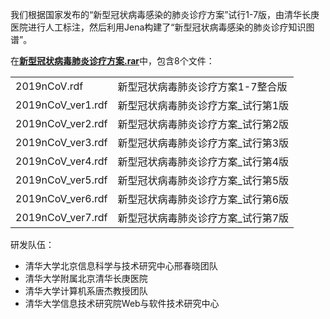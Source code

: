 <p>我们根据国家发布的“新型冠状病毒感染的肺炎诊疗方案”试行1-7版，由清华长庚医院进行人工标注，然后利用Jena构建了“新型冠状病毒感染的肺炎诊疗知识图谱”。</p>
<p>在<b><a href="https://github.com/thu-west/Covid19Kg/blob/master/%E6%96%B0%E5%9E%8B%E5%86%A0%E7%8A%B6%E7%97%85%E6%AF%92%E8%82%BA%E7%82%8E%E8%AF%8A%E7%96%97%E6%96%B9%E6%A1%88.rar">新型冠状病毒肺炎诊疗方案.rar</a></b>中，包含8个文件：</p>
<table>
  <tr>
    <td>2019nCoV.rdf</td>
    <td>新型冠状病毒肺炎诊疗方案1-7整合版</td>
  </tr>
  <tr>
    <td>2019nCoV_ver1.rdf</td>
    <td>新型冠状病毒肺炎诊疗方案_试行第1版</td>
  </tr>
  <tr>
    <td>2019nCoV_ver2.rdf</td>
    <td>新型冠状病毒肺炎诊疗方案_试行第2版</td>
  </tr>
  <tr>
    <td>2019nCoV_ver3.rdf</td>
    <td>新型冠状病毒肺炎诊疗方案_试行第3版</td>
  </tr>
  <tr>
    <td>2019nCoV_ver4.rdf</td>
    <td>新型冠状病毒肺炎诊疗方案_试行第4版</td>
  </tr>
  <tr>
    <td>2019nCoV_ver5.rdf</td>
    <td>新型冠状病毒肺炎诊疗方案_试行第5版</td>
  </tr>
  <tr>
    <td>2019nCoV_ver6.rdf</td>
    <td>新型冠状病毒肺炎诊疗方案_试行第6版</td>
  </tr>
  <tr>
    <td>2019nCoV_ver7.rdf</td>
    <td>新型冠状病毒肺炎诊疗方案_试行第7版</td>
  </tr>
</table>

<p>研发队伍：</p>
<ul>
<li>清华大学北京信息科学与技术研究中心邢春晓团队</li>
<li>清华大学附属北京清华长庚医院</li>
<li>清华大学计算机系唐杰教授团队</li>
<li>清华大学信息技术研究院Web与软件技术研究中心</li>
</ul>
